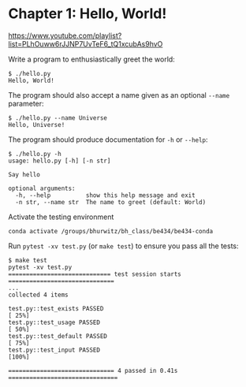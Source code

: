 # Chapter 1: Hello, World!

https://www.youtube.com/playlist?list=PLhOuww6rJJNP7UvTeF6_tQ1xcubAs9hvO

Write a program to enthusiastically greet the world:

```
$ ./hello.py
Hello, World!
```

The program should also accept a name given as an optional `--name` parameter:

```
$ ./hello.py --name Universe
Hello, Universe!
```

The program should produce documentation for `-h` or `--help`:

```
$ ./hello.py -h
usage: hello.py [-h] [-n str]

Say hello

optional arguments:
  -h, --help          show this help message and exit
  -n str, --name str  The name to greet (default: World)
```

Activate the testing environment
```
conda activate /groups/bhurwitz/bh_class/be434/be434-conda
```

Run `pytest -xv test.py` (or `make test`) to ensure you pass all the tests:

```
$ make test
pytest -xv test.py
============================= test session starts ==============================
...
collected 4 items

test.py::test_exists PASSED                                              [ 25%]
test.py::test_usage PASSED                                               [ 50%]
test.py::test_default PASSED                                             [ 75%]
test.py::test_input PASSED                                               [100%]

============================== 4 passed in 0.41s ===============================
```
